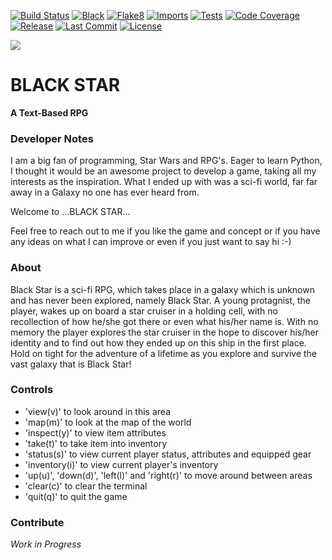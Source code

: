 [![Build Status][build-image]][build]
[![Black][black badge]][black]
[![Flake8][flake8 badge]][flake8]
[![Imports][isort badge]][isort]
[![Tests][tests badge]][tests]
[![Code Coverage][coverage-image]][coverage]
[![Release][release badge]][release]
[![Last Commit][commit badge]][commit]
[![License][license badge]][license]


<!-- Links -->
[codecov]: https://codecov.io/gh/ryanleonbutler/black_star
[commit]: https://github.com/ryanleonbutler/black_star/commit/HEAD
[python]: https://www.python.org/
[license]: https://github.com/ryanleonbutler/black_star/blob/master/License.txt
[release]: https://github.com/ryanleonbutler/black_star/releases
[github]: https://github.com/ryanleonbutler/black_star
[coverage]: https://codecov.io/gh/ryanleonbutler/black_star
[build]: https://github.com/ryanleonbutler/black_star/actions/workflows/build.yml
[black]: https://github.com/psf/black
[flake8]: https://github.com/PyCQA/flake8
[isort]: https://pycqa.github.io/isort/
[tests]: https://github.com/ryanleonbutler/black_star/tree/master/src/black_star/tests

<!-- Badges -->
[build-image]: https://github.com/ryanleonbutler/black_star/actions/workflows/build.yml/badge.svg
[coverage-image]: https://codecov.io/gh/ryanleonbutler/black_star/branch/master/graph/badge.svg
[commit badge]: https://img.shields.io/github/last-commit/ryanleonbutler/black_star
[python versions badge]: https://shields.io/pypi/pyversions/black_star
[license badge]: https://img.shields.io/github/license/ryanleonbutler/black_star
[release badge]: https://img.shields.io/github/v/release/ryanleonbutler/black_star?include_prereleases
[black badge]: https://img.shields.io/badge/code%20style-black-000000.svg
[flake8 badge]: https://github.com/ryanleonbutler/black_star/actions/workflows/flake8.yml/badge.svg
[isort badge]: https://img.shields.io/badge/%20imports-isort-%231674b1
[tests badge]: https://github.com/ryanleonbutler/black_star/actions/workflows/tests.yml/badge.svg



![](https://github.com/ryanleonbutler/black_star/blob/master/docs/black_star.png?raw=true)

# BLACK STAR
**A Text-Based RPG**


### **Developer Notes**

I am a big fan of programming, Star Wars and RPG's. Eager to learn Python,
I thought it would be an awesome project to develop a game, taking all my interests as the inspiration.
What I ended up with was a sci-fi world, far far away in a Galaxy no one has ever heard from.

Welcome to ...BLACK STAR...

Feel free to reach out to me if you like the game and concept or if you have any ideas on what I can improve or even if you just want to say hi :-)


### **About**

Black Star is a sci-fi RPG, which takes place in a galaxy which is unknown and has never been explored, namely Black Star. A young protagnist, the player, wakes up on board a star cruiser in a holding cell, with no recollection of how he/she got there or even what his/her name is. With no memory the player explores the star cruiser in the hope to discover his/her identity and to find out how they ended up on this ship in the first place. Hold on tight for the adventure of a lifetime as you explore and survive the vast galaxy that is Black Star!


### **Controls**

- 'view(v)' to look around in this area
- 'map(m)' to look at the map of the world
- 'inspect(y)' to view item attributes
- 'take(t)' to take item into inventory
- 'status(s)' to view current player status, attributes and equipped gear
- 'inventory(i)' to view current player's inventory
- 'up(u)', 'down(d)', 'left(l)' and 'right(r)' to move around between areas
- 'clear(c)' to clear the terminal
- 'quit(q)' to quit the game

### **Contribute**
*Work in Progress*
